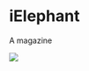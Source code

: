iElephant
================
A  magazine 

![](https://github.com/Liqiankun/iElephant/raw/master/idaxiang/iosidaxiang.png) 
